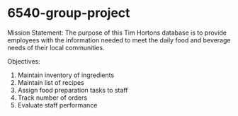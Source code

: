 # 6540-group-project
Mission Statement: The purpose of this Tim Hortons database is to provide employees with the information needed to meet the daily food and beverage needs of their local communities. 

Objectives:  

1. Maintain inventory of ingredients  
2. Maintain list of recipes  
3. Assign food preparation tasks to staff  
4. Track number of orders  
5. Evaluate staff performance 
  
